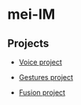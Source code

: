 # mei-IM
## Projects

- [Voice project](https://github.com/mei-im/richup-voice)

- [Gestures project](https://github.com/mei-im/richup-gesture)

- [Fusion project](https://github.com/mei-im/richup-fusion)
